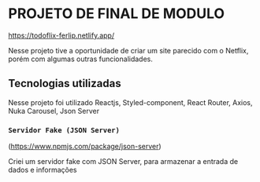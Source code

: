 # PROJETO DE FINAL DE MODULO
https://todoflix-ferlip.netlify.app/

Nesse projeto tive a oportunidade de criar um site parecido com o Netflix, porém com algumas outras funcionalidades.

## Tecnologias utilizadas

Nesse projeto foi utilizado Reactjs, Styled-component, React Router, Axios, Nuka Carousel, Json Server

### `Servidor Fake (JSON Server)`
(https://www.npmjs.com/package/json-server)

Criei um servidor fake com JSON Server, para armazenar a entrada de dados e informações

